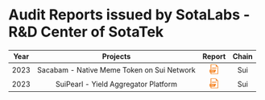 # Audit Reports issued by SotaLabs - R&D Center of SotaTek

| Year |                  Projects                  |                                                    Report                                                     |     Chain     |
| :--: | :----------------------------------------: | :-----------------------------------------------------------------------------------------------------------: | :-----------: |
| 2023 | Sacabam - Native Meme Token on Sui Network | <a href="./reports/sacabam/Sacabam-Smart-Contract-Security-Assessment.pdf"><img width="20" src="./img/pdf.png" /></a> |      Sui      |
| 2023 | SuiPearl - Yield Aggregator Platform | <a href="./reports/suipearl/Suipearl-Security-Assessment.pdf"><img width="20" src="./img/pdf.png" /></a> |      Sui      |

